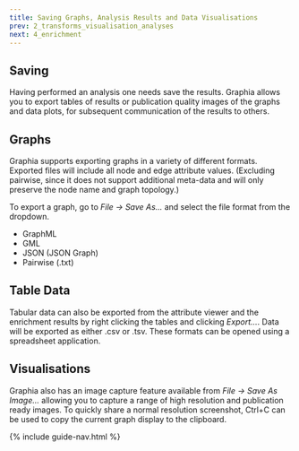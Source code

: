 ```yaml
---
title: Saving Graphs, Analysis Results and Data Visualisations
prev: 2_transforms_visualisation_analyses
next: 4_enrichment
---
```


## Saving
Having performed an analysis one needs save the results. Graphia allows you to export tables of results or publication quality images of the graphs and data plots, for subsequent communication of the results to others.

## Graphs
Graphia supports exporting graphs in a variety of different formats. Exported files will include all node and edge attribute values. (Excluding pairwise, since it does not support additional meta-data and will only preserve the node name and graph topology.)

To export a graph, go to *File → Save As…* and select the file format from the dropdown.
- GraphML
- GML
- JSON (JSON Graph)
- Pairwise (.txt)

## Table Data
Tabular data can also be exported from the attribute viewer and the enrichment results by right clicking the tables and clicking *Export…*. Data will be exported as either .csv or .tsv. These formats can be opened using a spreadsheet application.

## Visualisations
Graphia also has an image capture feature available from *File → Save As Image…* allowing you to capture a range of high resolution and publication ready images. To quickly share a normal resolution screenshot, Ctrl+C can be used to copy the current graph display to the clipboard.

{% include guide-nav.html %}
